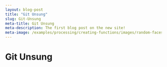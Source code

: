 ```yaml
---
layout: blog-post
title: "Git Unsung"
slug: Git-Unsung
meta-title: Git Unsung
meta-description: The first blog post on the new site!
meta-image: /examples/processing/creating-functions/images/random-faces-2.png
---
```


# Git Unsung